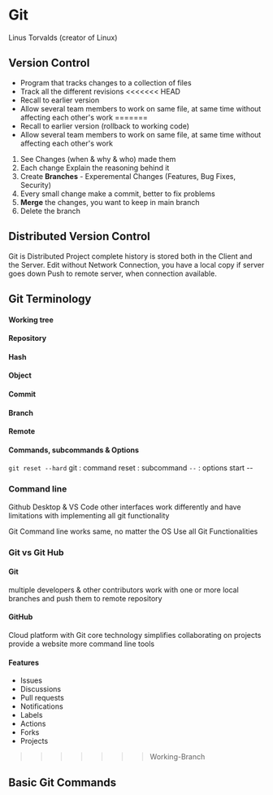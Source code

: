 # Git
Linus Torvalds (creator of Linux)

## Version Control
- Program that tracks changes to a collection of files
- Track all the different revisions 
<<<<<<< HEAD
- Recall to earlier version
- Allow several team members to work on same file, at same time without affecting each other's work
=======
- Recall to earlier version (rollback to working code)
- Allow several team members to work on same file, at same time without affecting each other's work

1. See Changes (when & why & who) made them
2. Each change Explain the reasoning behind it
3. Create **Branches** - Experemental Changes (Features, Bug Fixes, Security)
4. Every small change make a commit, better to fix problems
5. **Merge** the changes, you want to keep in main branch 
6. Delete the branch

## Distributed Version Control
Git is Distributed
Project complete history is stored both in the Client and the Server.
Edit without Network Connection, you have a local copy if server goes down
Push to remote server, when connection available.
## Git Terminology

#### Working tree
#### Repository
#### Hash
#### Object
#### Commit
#### Branch
#### Remote
#### Commands, subcommands & Options
```git reset --hard```
git : command
reset : subcommand
```--``` : options start --

### Command line 

Github Desktop & VS Code other interfaces work differently and have limitations with implementing all git functionality 

Git Command line works same, no matter the OS
Use all Git Functionalities

### Git vs Git Hub
#### Git 
multiple developers & other contributors work with one or more local branches and push them to remote repository

#### GitHub 
Cloud platform with Git core technology
simplifies collaborating on projects 
provide a website
more command line tools

#### Features
- Issues
- Discussions
- Pull requests
- Notifications
- Labels
- Actions
- Forks
- Projects
>>>>>>> Working-Branch

## Basic Git Commands

